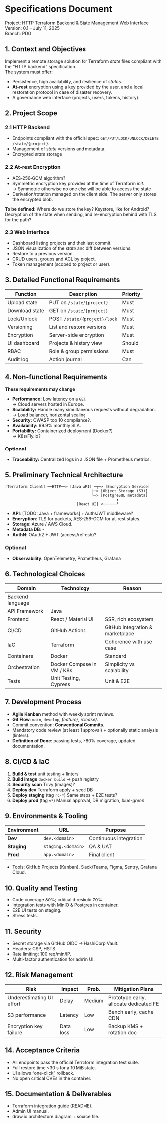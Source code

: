 # Specifications Document

Project: HTTP Terraform Backend & State Management Web Interface  
Version: 0.1 – July 11, 2025  
Branch: PDG

## 1. Context and Objectives

Implement a remote storage solution for Terraform *state* files compliant with the “HTTP backend” specification.  
The system must offer:

* Persistence, high availability, and resilience of *states*.
* **At-rest** encryption using a key provided by the user, and a local restoration protocol in case of disaster recovery.
* A governance web interface (projects, users, tokens, history).

## 2. Project Scope

### 2.1 HTTP Backend

* Endpoints compliant with the official spec: `GET/PUT/LOCK/UNLOCK/DELETE /state/{project}`.
* Management of *state* versions and metadata.
* Encrypted *state* storage

### 2.2 At-rest Encryption

* AES‑256‑GCM algorithm?
* Symmetric encryption key provided at the time of Terraform *init*.<br>
    -> Symmetric otherwise no one else will be able to access the state
* Derivation/rotation managed on the client side. The server only stores the encrypted blob.

**To be defined**: Where do we store the key? Keystore, like for Android? Decryption of the state when sending, and re-encryption behind with TLS for the path?

### 2.3 Web Interface

* Dashboard listing projects and their last commit.
* JSON visualization of the *state* and diff between versions.
* Restore to a previous version.
* CRUD users, groups and ACL by project.
* Token management (scoped to project or user).

## 3. Detailed Functional Requirements

| Function       | Description                     | Priority |
| -------------- | ------------------------------- | -------- |
| Upload state   | PUT on `/state/{project}`       | Must     |
| Download state | GET on `/state/{project}`       | Must     |
| Lock/Unlock    | POST `/state/{project}/lock`    | Must     |
| Versioning     | List and restore versions       | Must     |
| Encryption     | Server-side encryption          | Must     |
| UI dashboard   | Projects & history view         | Should   |
| RBAC           | Role & group permissions        | Must     |
| Audit log      | Action journal                  | Can      |

## 4. Non-functional Requirements

**These requirements may change**

* **Performance:** Low latency on a `GET`.</br>
    -> Cloud servers hosted in Europe.
* **Scalability:** Handle many simultaneous requests without degradation. </br>
    -> Load balancer, horizontal scaling
* **Security:** OWASP top 10 compliance?.
* **Availability:** 99.9% monthly SLA.
* **Portability:** Containerized deployment (Docker?) <br>
    -> K8s/Fly.io?

### Optional

* **Traceability:** Centralized logs in a JSON file + Prometheus metrics.

## 5. Preliminary Technical Architecture

```
[Terraform Client] ──HTTP──> [Java API] ─┬─> [Encryption Service]
                                       ├─> [Object Storage (S3)]
                                       └─> [PostgreSQL metadata]
                                                  ↑
                                [React UI] <──────┘
```

* **API**: [TODO: Java + frameworks] + Auth/JWT middleware?
* **Encryption**: TLS for packets, AES-256-GCM for at-rest states.
* **Storage**: Azure / AWS Cloud.
* **Metadata DB**: -
* **AuthN**: OAuth2 + JWT (access/refresh)?

### Optional 

* **Observability**: OpenTelemetry, Prometheus, Grafana

## 6. Technological Choices

| Domain             | Technology                         | Reason                           |
| ------------------ | ---------------------------------- | -------------------------------- |
| Backend language   |                                    |                                  |
| API Framework      | Java                               |                                  |
| Frontend           | React / Material UI                | SSR, rich ecosystem              |
| CI/CD              | GitHub Actions                     | GitHub integration & marketplace |
| IaC                | Terraform                          | Coherence with use case          |
| Containers         | Docker                             | Standard                         |
| Orchestration      | Docker Compose in VM / K8s         | Simplicity vs scalability        |
| Tests              | Unit Testing, Cypress              | Unit & E2E                       |

## 7. Development Process

* **Agile Kanban** method with weekly sprint reviews.
* **Git Flow**: `main`, `develop`, *feature/*, *release/*.
* Commit convention: **Conventional Commits**.
* Mandatory code review (at least 1 approval) + optionally static analysis (linters).
* **Definition of Done**: passing tests, >80% coverage, updated documentation.

## 8. CI/CD & IaC

1. **Build & test**
   unit testing + linters
2. **Build image**
   `docker build` -> push registry
3. **Security scan**
   Trivy (images)?
4. **Deploy dev**
   Terraform apply + seed DB
5. **Deploy staging** (tag `rc-*`)
   Same steps + E2E tests?
6. **Deploy prod** (tag `v*`)
   Manual approval, DB migration, *blue-green*.

## 9. Environments & Tooling

| Environment  | URL                | Purpose                  |
| ------------ | ------------------ | ------------------------ |
| **Dev**      | `dev.<domain>`     | Continuous integration   |
| **Staging**  | `staging.<domain>` | QA & UAT                 |
| **Prod**     | `app.<domain>`     | Final client             |

* Tools: GitHub Projects (Kanban), Slack/Teams, Figma, Sentry, Grafana Cloud.

## 10. Quality and Testing

* Code coverage 80%; critical threshold 70%.
* Integration tests with MinIO & Postgres in container.
* E2E UI tests on staging.
* Stress tests.

## 11. Security

* Secret storage via GitHub OIDC → HashiCorp Vault.
* Headers: CSP, HSTS.
* Rate limiting: 100 req/min/IP.
* Multi-factor authentication for admin UI.

## 12. Risk Management

| Risk                        | Impact          | Prob.     | Mitigation Plans                        |
| -------------------------   | --------------- | ------    | --------------------------------------- |
| Underestimating UI effort   | Delay           | Medium    | Prototype early, allocate dedicated FE  |
| S3 performance              | Latency         | Low       | Bench early, cache CDN                  |
| Encryption key failure      | Data loss       | Low       | Backup KMS + rotation doc               |

## 14. Acceptance Criteria

* All endpoints pass the official Terraform integration test suite.
* Full restore time <30 s for a 10 MiB state.
* UI allows “one-click” rollback.
* No open critical CVEs in the container.

## 15. Documentation & Deliverables

* Terraform integration guide (README).
* Admin UI manual.
* draw.io architecture diagram + source file.

